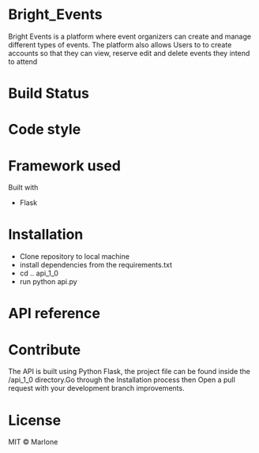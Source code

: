 
# Bright_Events

 Bright Events is a platform where event organizers can create and manage different types of events.
 The platform also allows Users to to create accounts so that they can view, reserve edit and delete events
 they intend to attend

# Build Status

# Code style

# Framework used

Built with

  - Flask

# Installation

- Clone repository to local machine
- install dependencies from the requirements.txt
- cd .. api_1_0
- run python api.py

# API reference



# Contribute

The API is built using Python Flask, the project file can be found inside the /api_1_0 directory.Go  through the Installation process then Open a pull request with your development branch improvements.

# License

MIT © Marlone
